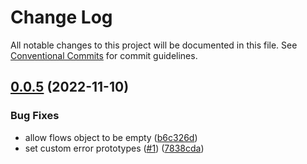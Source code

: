 # Change Log

All notable changes to this project will be documented in this file.
See [Conventional Commits](https://conventionalcommits.org) for commit guidelines.

## [0.0.5](https://github.com/byu-oit/byu-oit-sdk-js/compare/v0.0.4...v0.0.5) (2022-11-10)


### Bug Fixes

* allow flows object to be empty ([b6c326d](https://github.com/byu-oit/byu-oit-sdk-js/commit/b6c326d42e32b44c03b99ae4f8abfe81a923ae09))
* set custom error prototypes ([#1](https://github.com/byu-oit/byu-oit-sdk-js/issues/1)) ([7838cda](https://github.com/byu-oit/byu-oit-sdk-js/commit/7838cdae057742ad204443c00c69d0c99ff34823))
